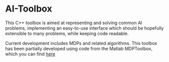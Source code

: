 AI-Toolbox
==========

This C++ toolbox is aimed at representing and solving common AI problems,
implementing an easy-to-use interface which should be hopefully extensible
to many problems, while keeping code readable.

Current development includes MDPs and related algorithms. This toolbox
has been partially developed using code from the Matlab MDPToolbox,
which you can find [here](http://www7.inra.fr/mia/T/MDPtoolbox/)

